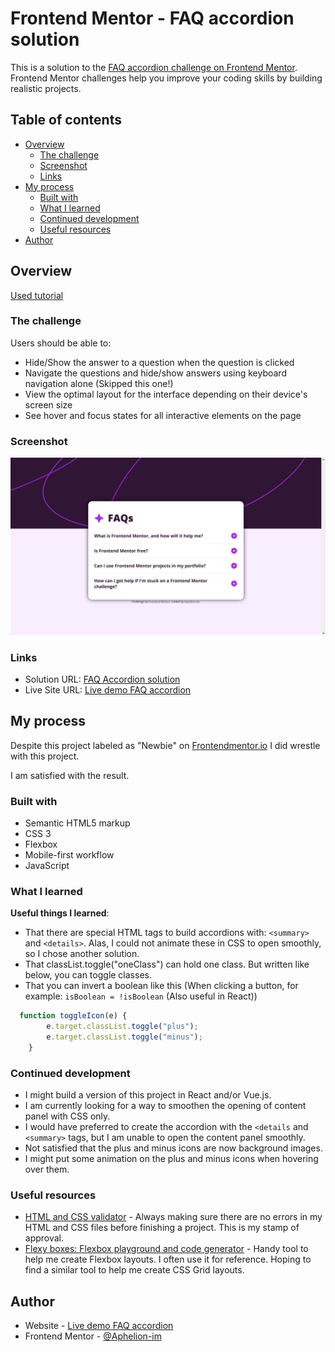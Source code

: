 # Frontend Mentor - FAQ accordion solution

This is a solution to the [FAQ accordion challenge on Frontend Mentor](https://www.frontendmentor.io/challenges/faq-accordion-wyfFdeBwBz). Frontend Mentor challenges help you improve your coding skills by building realistic projects. 

## Table of contents

- [Overview](#overview)
  - [The challenge](#the-challenge)
  - [Screenshot](#screenshot)
  - [Links](#links)
- [My process](#my-process)
  - [Built with](#built-with)
  - [What I learned](#what-i-learned)
  - [Continued development](#continued-development)
  - [Useful resources](#useful-resources)
- [Author](#author)


## Overview
[Used tutorial](https://webdesign.tutsplus.com/how-to-build-an-accordion-using-only-html--cms-106881t)

### The challenge

Users should be able to:

- Hide/Show the answer to a question when the question is clicked
- Navigate the questions and hide/show answers using keyboard navigation alone (Skipped this one!)
- View the optimal layout for the interface depending on their device's screen size
- See hover and focus states for all interactive elements on the page

### Screenshot

![FAQ accordion](./assets/screenshots/screenshot-v3.jpg)

### Links

- Solution URL: [FAQ Accordion solution](https://www.frontendmentor.io/solutions/responsive-faq-accordion-with-smooth-opening-content-panels-Fou1aI84J-)
- Live Site URL: [Live demo FAQ accordion](https://aphelion-faq-accordion.netlify.app)

## My process
Despite this project labeled as "Newbie" on [Frontendmentor.io](https://frontendmentor.io) I did wrestle with this project.

I am satisfied with the result.

### Built with

- Semantic HTML5 markup
- CSS 3
- Flexbox
- Mobile-first workflow
- JavaScript

### What I learned
__Useful things I learned__:
* That there are special HTML tags to build accordions with: `<summary>` and `<details>`. Alas, I could not animate these in CSS to open smoothly, so I chose another solution.
* That classList.toggle("oneClass") can hold one class. But written like below, you can toggle classes.
* That you can invert a boolean like this (When clicking a button, for example: `isBoolean = !isBoolean` (Also useful in React))

```javascript
  function toggleIcon(e) {
        e.target.classList.toggle("plus");
        e.target.classList.toggle("minus");
    }
```

### Continued development

* I might build a version of this project in React and/or Vue.js. 
* I am currently looking for a way to smoothen the opening of content panel with CSS only.
* I would have preferred to create the accordion with the `<details` and `<summary>` tags, but I am unable to open the content panel smoothly.
* Not satisfied that the plus and minus icons are now background images.
* I might put some animation on the plus and minus icons when hovering over them.


### Useful resources

- [HTML and CSS validator](https://validator.w3.org/nu/#textarea) - Always making sure there are no errors in my HTML and CSS files before finishing a project. This is my stamp of approval.
- [Flexy boxes: Flexbox playground and code generator](https://the-echoplex.net/flexyboxes/?fixed-height=on&display=flex&flex-direction=row&flex-wrap=nowrap&justify-content=center&align-items=center&align-content=stretch&order%5B%5D=0&flex-grow%5B%5D=0&flex-shrink%5B%5D=1&flex-basis%5B%5D=auto&align-self%5B%5D=auto&order%5B%5D=0&flex-grow%5B%5D=0&flex-shrink%5B%5D=1&flex-basis%5B%5D=auto&align-self%5B%5D=auto&order%5B%5D=0&flex-grow%5B%5D=0&flex-shrink%5B%5D=1&flex-basis%5B%5D=auto&align-self%5B%5D=auto) - Handy tool to help me create Flexbox layouts. I often use it for reference. Hoping to find a similar tool to help me create CSS Grid layouts.


## Author

- Website - [Live demo FAQ accordion ](https://aphelion-faq-accordion.netlify.app)
- Frontend Mentor - [@Aphelion-im](https://www.frontendmentor.io/profile/Aphelion-im)




